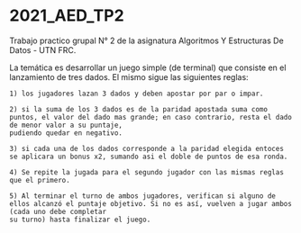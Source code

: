 # 2021_AED_TP2
Trabajo practico grupal N° 2 de la asignatura Algoritmos Y Estructuras De Datos - UTN FRC.

La temática es desarrollar un juego simple (de terminal) que consiste en el lanzamiento de tres dados. El mismo sigue las siguientes reglas:
    
    1) los jugadores lazan 3 dados y deben apostar por par o impar.

    2) si la suma de los 3 dados es de la paridad apostada suma como puntos, el valor del dado mas grande; en caso contrario, resta el dado de menor valor a su puntaje, 
    pudiendo quedar en negativo.

    3) si cada una de los dados corresponde a la paridad elegida entoces se aplicara un bonus x2, sumando asi el doble de puntos de esa ronda.

    4) Se repite la jugada para el segundo jugador con las mismas reglas que el primero.

    5) Al terminar el turno de ambos jugadores, verifican si alguno de ellos alcanzó el puntaje objetivo. Si no es así, vuelven a jugar ambos (cada uno debe completar 
    su turno) hasta finalizar el juego.
